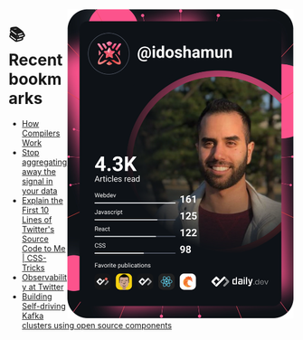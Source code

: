 <a href="https://app.daily.dev/idoshamun"><img src="https://raw.githubusercontent.com/idoshamun/idoshamun/devcard/devcard.svg" align='right' width="400" alt="Ido Shamun's Dev Card"/></a>

# 📚 Recent bookmarks
<!-- BOOKMARKS:START -->
- [How Compilers Work](https://app.daily.dev/posts/ZhaiG3uGC?utm_source=rss&utm_medium=bookmarks&utm_campaign=28849d86070e4c099c877ab6837c61f0)
- [Stop aggregating away the signal in your data](https://app.daily.dev/posts/668UrbeGZ?utm_source=rss&utm_medium=bookmarks&utm_campaign=28849d86070e4c099c877ab6837c61f0)
- [Explain the First 10 Lines of Twitter&#39;s Source Code to Me | CSS-Tricks](https://app.daily.dev/posts/N6ViIgU7G?utm_source=rss&utm_medium=bookmarks&utm_campaign=28849d86070e4c099c877ab6837c61f0)
- [Observability at Twitter](https://app.daily.dev/posts/OqhFlvGE-?utm_source=rss&utm_medium=bookmarks&utm_campaign=28849d86070e4c099c877ab6837c61f0)
- [Building Self-driving Kafka clusters using open source components](https://app.daily.dev/posts/Q15mXrQRr?utm_source=rss&utm_medium=bookmarks&utm_campaign=28849d86070e4c099c877ab6837c61f0)
<!-- BOOKMARKS:END -->
